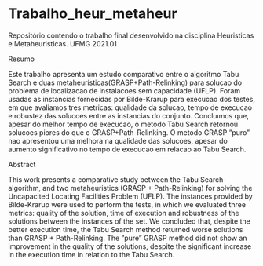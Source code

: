 # Trabalho_heur_metaheur
Repositório contendo o trabalho final desenvolvido na disciplina Heuristicas e Metaheuristicas. UFMG 2021.01

Resumo

Este trabalho apresenta um estudo comparativo entre o algoritmo Tabu Search e duas metaheurísticas(GRASP+Path-Relinking) para solucao do problema de localizacao de instalacoes sem capacidade (UFLP). Foram usadas as instancias fornecidas por Bilde-Krarup para execucao dos testes, em que avaliamos tres metricas: qualidade da solucao, tempo de execucao e robustez das solucoes entre as instancias do conjunto. Concluımos que, apesar do melhor tempo de execucao, o metodo Tabu Search retornou solucoes piores do que o GRASP+Path-Relinking. O metodo GRASP ”puro” nao apresentou uma melhora na qualidade das solucoes, apesar do aumento significativo no tempo de execucao em relacao ao Tabu Search. 

Abstract

This work presents a comparative study between the Tabu Search algorithm, and two metaheuristics (GRASP + Path-Relinking) for solving the Uncapacited Locating Facilities Problem (UFLP). The instances provided by Bilde-Krarup were used to perform the tests, in which we evaluated three metrics: quality of the solution, time of execution and robustness of the solutions between the instances of the set. We concluded that, despite the better execution time, the Tabu Search method returned worse solutions than GRASP + Path-Relinking. The ”pure” GRASP method did not show an improvement in the quality of the solutions, despite the significant increase in the execution time in relation to the Tabu Search.
